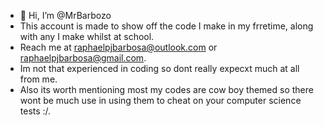 - 👋 Hi, I’m @MrBarbozo
- This account is made to show off the code I make in my frretime, along with any I make whilst at school.
-  Reach me at raphaelpjbarbosa@outlook.com or raphaelpjbarbosa@gmail.com.
-  Im not that experienced in coding so dont really expecxt much at all from me.
-  Also its worth mentioning most my codes are cow boy themed so there wont be much use in using them to cheat on your computer science tests :/. 
